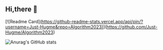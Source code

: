 
## Hi,there 🤪
[![Readme Card][(https://github-readme-stats.vercel.app/api/pin/?username=Just-Hugme&repo=Algorithm2023)](https://github.com/Just-Hugme/Algorithm2023)](https://github.com/Just-Hugme/Algorithm2023)


![Anurag's GitHub stats](https://github-readme-stats.vercel.app/api?username=Just-Hugme&bg_color=30,e96443,904e95&title_color=fff&text_color=fff)
